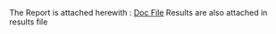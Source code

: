 The Report is attached herewith : <a href="https://docs.google.com/document/d/1Ox_Qh_MDVs0D24waoK7SO4BP5lYzaq1tWxqUKNXodC8/edit?usp=sharing">Doc File</a>
Results are also attached in results file